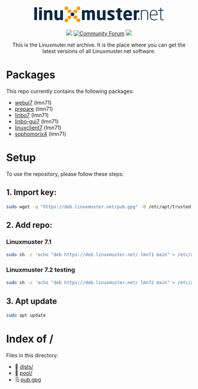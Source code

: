 <p align="center">
   <img src="https://raw.githubusercontent.com/linuxmuster/archive/master/.github/media/lmn-logo.svg" alt="LMN logo" width="70%" />
</p>

<p align="center">
  <a href="https://github.com/linuxmuster/archive/actions/workflows/build-and-deploy.yml"><img src="https://github.com/linuxmuster/archive/actions/workflows/build-and-deploy.yml/badge.svg" /></a>
  <a href="https://ask.linuxmuster.net"><img src="https://img.shields.io/discourse/users?logo=discourse&logoColor=white&server=https%3A%2F%2Fask.linuxmuster.net" alt="Community Forum"/></a>
  <a href="https://www.gnu.org/licenses/agpl-3.0" ><img src="https://img.shields.io/badge/License-AGPL%20v3-blue.svg" /></a>
</p>

<p align="center">
This is the Linuxmuter.net archive. It is the place where you can get the latest versions of all Linuxmuster.net software.
</p>

# Packages
This repo currently contains the following packages:
- [webui7](https://github.com/linuxmuster/linuxmuster-webui7) (lmn71)
- [prepare](https://github.com/linuxmuster/linuxmuster-prepare) (lmn71)
- [linbo7](https://github.com/linuxmuster/linuxmuster-linbo7) (lmn71)
- [linbo-gui7](https://github.com/linuxmuster/linuxmuster-linbo-gui7) (lmn71)
- [linuxclient7](https://github.com/linuxmuster/linuxmuster-linuxclient7) (lmn71)
- [sophomorix4](https://github.com/linuxmuster/sophomorix4) (lmn71)

# Setup

To use the repository, please follow these steps:

## 1. Import key:

```bash
sudo wget -q "https://deb.linuxmuster.net/pub.gpg" -O /etc/apt/trusted.gpg.d/linuxmuster.net.gpg
```

## 2. Add repo:

### Linuxmuster 7.1
```bash
sudo sh -c 'echo "deb https://deb.linuxmuster.net/ lmn71 main" > /etc/apt/sources.list.d/lmn71.list'
```

### Linuxmuster 7.2 testing
```bash
sudo sh -c 'echo "deb https://deb.linuxmuster.net/ lmn72 main" > /etc/apt/sources.list.d/lmn72.list'
```

## 3. Apt update

```bash
sudo apt update
```

# Index of /
Files in this directory:
- 📁 [dists/](dists)
- 📁 [pool/](pool)
- 🗒 [pub.gpg](pub.gpg)
